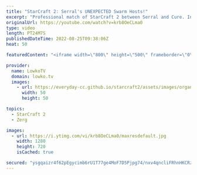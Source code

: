 ```yaml
---
title: "StarCraft 2: Serral's UNEXPECTED Swarm Hosts!"
excerpt: "Professional match of StarCraft 2 between Serral and Cure. In this Zerg versus Terran Serral starts off with Mutalisks, Zerglings and Banelings against Terran Mech. However as soon as he takes full control of the map, he decides to make a uncommon transition into Swarm Hosts.  Support my work on Patreon:"
originalUrl: https://youtube.com/watch?v=krb8OeCLma0
type: video
length: PT24M7S
publishedDateTime: 2022-08-25T09:38:06Z
heat: 50

featuredContent: "<iframe width=\"800\" height=\"500\" frameborder=\"0\" src=\"https://www.youtube.com/embed/krb8OeCLma0\" allow=\"accelerometer; autoplay; encrypted-media; gyroscope; picture-in-picture\" allowfullscreen></iframe>"

provider:
  name: LowkoTV
  domain: lowko.tv
  images:
    - url: https://everyday-cc.github.io/starcraft2/assets/images/organizations/lowko.tv-50x50.jpg
      width: 50
      height: 50

topics:
  - StarCraft 2
  - Zerg

images:
  - url: https://i.ytimg.com/vi/krb8OeCLma0/maxresdefault.jpg
    width: 1280
    height: 720
    isCached: true

secured: "ysgqaizr4f62pEgycimb6rU1T77ge4MoF7D5Pjpg74/nxv4qncliFRhnHKCRzhUB/cd/s4qMZMBcNsUVIh8K96nWbSK8tcBGS32rtOFSqXpXLr7SOYzQgH6puPScAuhsVjPE3UjutArOPHNCDDNHXrFPYsLn3QhMITDLJLhWFnU5oXs1C8K0BaTlfdIkjHp4mUNS31DL1zxUma13pReub8+Riw28T0ZvPlqa8nrfgTddxSLJXe1d3k7I6Ic8DkWzIwlJb+tVeMq1kYhhiu2TKkxqrByiFY/wOgX0MjV3QycuF6wpO1uBWyC6pvVAf3rRG2HHn2meQtoBXI0w6r8eyuP5J7+U305AyeHiizAyCOivlkQ05jc1HfKCXKk01gm8IzE06cLBGtKLkXKNAvuItLYaDOo8TvKzFEgtI1Jkf3h8sSnyERGzWynPuHnGoJCa;Zxf8hAnACdU3msewXkW9OA=="
---
```


